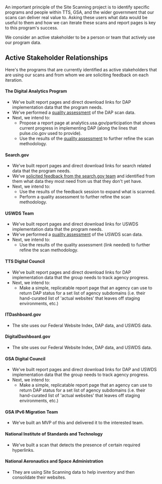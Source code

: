 An important principle of the Site Scanning project is to identify specific programs and people within TTS, GSA, and the wider government that our scans can deliver real value to.  Asking these users what data would be useful to them and how we can iterate these scans and report pages is key to this program's success.  

We consider an active stakeholder to be a person or team that actively use our program data.  

## Active Stakeholder Relationships

Here's the programs that are currently identified as active stakeholders that are using our scans and from whom we are soliciting feedback on each iteration.   

#### The Digital Analytics Program 

* We've built report pages and direct download links for DAP implementation data that the program needs.  
* We've performed a [quality assessment](/scans/qa_analysis/dap-scan-6-20.md) of the DAP scan data. 
* Next, we intend to:
  * Propose a report page at analytics.usa.gov/participation that shows current progress in implementing DAP (along the lines that pulse.cio.gov used to provide).  
  * Use the results of the [quality assessment](/scans/qa_analysis/dap-scan-6-20.md) to further refine the scan methodology.  

#### Search.gov 

* We've built report pages and direct download links for search related data that the program needs.  
* We've [solicited feedback from the search.gov team](https://docs.google.com/document/d/1bdRXgFYRGBASjJ5FEFwLUEksJIk8YxbTSGspVxrdctU/edit) and identified from them what data they most need from us that they don't yet have.  
* Next, we intend to:
  * Use the results of the feedback session to expand what is scanned.  
  * Perform a quality assessment to further refine the scan methodology.  


#### USWDS Team 

* We've built report pages and direct download links for USWDS implementation data that the program needs.  
* We've performed a [quality assessment](https://github.com/18F/site-scanning-documentation/blob/main/scans/qa_analysis/uswds-scan-7-20.md) of the USWDS scan data. 
* Next, we intend to:
  * Use the results of the quality assessment (link needed) to further refine the scan methodology.  


#### TTS Digital Council

* We've built report pages and direct download links for DAP implementation data that the group needs to track agency progress.  
* Next, we intend to:
  * Make a simple, replicatable report page that an agency can use to return DAP status for a set list of agency subdomains (i.e. their hand-curated list of 'actual websites' that leaves off staging environments, etc.) 


#### ITDashboard.gov

* The site uses our Federal Website Index, DAP data, and USWDS data.  


#### DigitalDashboard.gov

* The site uses our Federal Website Index, DAP data, and USWDS data.  

#### GSA Digital Council 

* We've built report pages and direct download links for DAP and USWDS implementation data that the group needs to track agency progress.  
* Next, we intend to:
  * Make a simple, replicatable report page that an agency can use to return DAP status for a set list of agency subdomains (i.e. their hand-curated list of 'actual websites' that leaves off staging environments, etc.)   

#### GSA IPv6 Migration Team
* We've built an MVP of this and delivered it to the interested team.  

#### National Institute of Standards and Technology
* We've built a scan that detects the presence of certain required hyperlinks.  

#### National Aeronautics and Space Administration
* They are using Site Scanning data to help inventory and then consolidate their websites.

